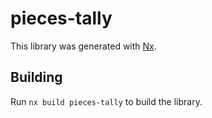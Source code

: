 # pieces-tally

This library was generated with [Nx](https://nx.dev).

## Building

Run `nx build pieces-tally` to build the library.
